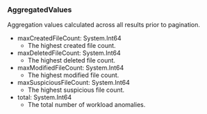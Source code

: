 ### AggregatedValues
Aggregation values calculated across all results prior to pagination.

- maxCreatedFileCount: System.Int64
  - The highest created file count.
- maxDeletedFileCount: System.Int64
  - The highest deleted file count.
- maxModifiedFileCount: System.Int64
  - The highest modified file count.
- maxSuspiciousFileCount: System.Int64
  - The highest suspicious file count.
- total: System.Int64
  - The total number of workload anomalies.
